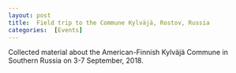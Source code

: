 ```yaml
---
layout: post 
title:  Field trip to the Commune Kylväjä, Rostov, Russia
categories:  [Events] 
---
```

Collected material about the American-Finnish Kylväjä Commune in Southern Russia on 3-7 September, 2018. 

